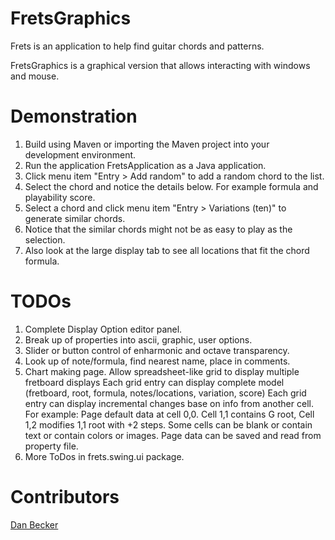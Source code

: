 FretsGraphics
==========

Frets is an application to help find guitar chords and patterns.

FretsGraphics is a graphical version that allows interacting with windows and mouse.

Demonstration
==========

1. Build using Maven or importing the Maven project into your development environment.
2. Run the application FretsApplication as a Java application.
3. Click menu item "Entry > Add random" to add a random chord to the list. 
4. Select the chord and notice the details below. For example formula and playability score.
5. Select a chord and click menu item "Entry > Variations (ten)" to generate similar chords.
6. Notice that the similar chords might not be as easy to play as the selection.
7. Also look at the large display tab to see all locations that fit the chord formula.


TODOs
==========
1. Complete Display Option editor panel.
2. Break up of properties into ascii, graphic, user options.
4. Slider or button control of enharmonic and octave transparency.
5. Look up of note/formula, find nearest name, place in comments.
6. Chart making page. 
   Allow spreadsheet-like grid to display multiple fretboard displays
   Each grid entry can display complete model (fretboard, root, formula, notes/locations, variation, score)
   Each grid entry can display incremental changes base on info from another cell. For example:
   Page default data at cell 0,0. Cell 1,1 contains G root, Cell 1,2 modifies $1,$1 root with +2 steps.
   Some cells can be blank or contain text or contain colors or images.
   Page data can be saved and read from property file.
7. More ToDos in frets.swing.ui package.


Contributors	
==========
   <a href="mailto:dan@danbecker.info">Dan Becker</a>	